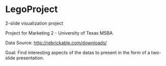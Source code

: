 # LegoProject
2-slide visualization project


Project for Marketing 2 - University of Texas MSBA

Data Source:
http://rebrickable.com/downloads/

Goal:
Find interesting aspects of the datas to present in the form of a two-slide presentation.
